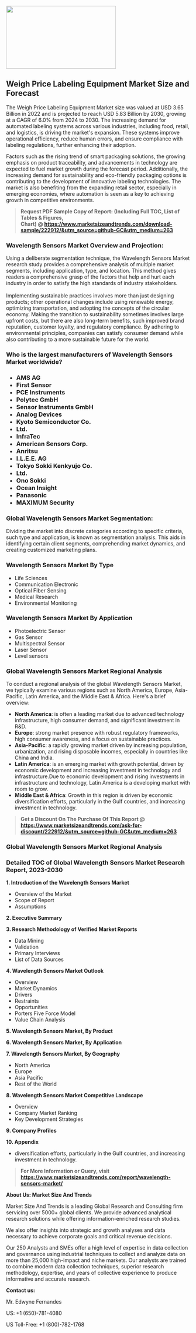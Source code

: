 <p><img class="alignnone size-medium wp-image-20088" src="https://ffe5etoiles.com/wp-content/uploads/2024/12/MST1-300x171.png" alt="" width="300" height="171" /></p><h2>Weigh Price Labeling Equipment Market Size and Forecast</h2><p>The Weigh Price Labeling Equipment Market size was valued at USD 3.65 Billion in 2022 and is projected to reach USD 5.83 Billion by 2030, growing at a CAGR of 6.0% from 2024 to 2030. The increasing demand for automated labeling systems across various industries, including food, retail, and logistics, is driving the market's expansion. These systems improve operational efficiency, reduce human errors, and ensure compliance with labeling regulations, further enhancing their adoption.</p><p>Factors such as the rising trend of smart packaging solutions, the growing emphasis on product traceability, and advancements in technology are expected to fuel market growth during the forecast period. Additionally, the increasing demand for sustainability and eco-friendly packaging options is contributing to the development of innovative labeling technologies. The market is also benefiting from the expanding retail sector, especially in emerging economies, where automation is seen as a key to achieving growth in competitive environments.</p></p><blockquote id="" class=""><strong>Request PDF Sample Copy of Report: (Including Full TOC, List of Tables &amp; Figures, Chart)&nbsp;@&nbsp;<strong><a href="https://www.marketsizeandtrends.com/download-sample/222912/&utm_source=github-GC&utm_medium=263" target="_blank">https://www.marketsizeandtrends.com/download-sample/222912/&utm_source=github-GC&utm_medium=263</a></strong></strong></blockquote><h3 id="" class="">Wavelength Sensors Market&nbsp;Overview and Projection:</h3><p id="" class="">Using a deliberate segmentation technique, the Wavelength Sensors Market research study provides a comprehensive analysis of multiple market segments, including application, type, and location. This method gives readers a comprehensive grasp of the factors that help and hurt each industry in order to satisfy the high standards of industry stakeholders. <br /> <br />Implementing sustainable practices involves more than just designing products; other operational changes include using renewable energy, optimizing transportation, and adopting the concepts of the circular economy. Making the transition to sustainability sometimes involves large upfront costs, but there are also long-term benefits, such improved brand reputation, customer loyalty, and regulatory compliance. By adhering to environmental principles, companies can satisfy consumer demand while also contributing to a more sustainable future for the world.</p><h3 id="" class="">Who is the largest manufacturers of&nbsp;Wavelength Sensors Market worldwide?</h3><h3 class=""><p><ul><li>AMS AG </li><li> First Sensor </li><li> PCE Instruments </li><li> Polytec GmbH </li><li> Sensor Instruments GmbH </li><li> Analog Devices </li><li> Kyoto Semiconductor Co. </li><li> Ltd. </li><li> InfraTec </li><li> American Sensors Corp. </li><li> Anritsu </li><li> I.L.E.E. AG </li><li> Tokyo Sokki Kenkyujo Co. </li><li> Ltd. </li><li> Ono Sokki </li><li> Ocean Insight </li><li> Panasonic </li><li> MAXIMUM Security</li></ul></p></h3><h3 id="" class="">Global&nbsp;Wavelength Sensors Market Segmentation:</h3><p id="" class="">Dividing the market into discrete categories according to specific criteria, such type and application, is known as segmentation analysis. This aids in identifying certain client segments, comprehending market dynamics, and creating customized marketing plans.</p><h3 id="" class="">Wavelength Sensors Market&nbsp;By Type</h3><p><p><ul><li>Life Sciences</li><li> Communication Electronic</li><li> Optical Fiber Sensing</li><li> Medical Research</li><li> Environmental Monitoring</p></li></ul></p></p><h3 id="" class="">Wavelength Sensors Market&nbsp;By Application</h3><p class=""><p><ul><li>Photoelectric Sensor</li><li> Gas Sensor</li><li> Multispectral Sensor</li><li> Laser Sensor</li><li> Level sensors</li></ul></p></p><h3 id="" class="">Global Wavelength Sensors Market Regional Analysis</h3><p id="" class="">To conduct a regional analysis of the global Wavelength Sensors Market, we typically examine various regions such as North America, Europe, Asia-Pacific, Latin America, and the Middle East &amp; Africa. Here's a brief overview:</p><ul><li><strong>North America</strong>: is often a leading market due to advanced technology infrastructure, high consumer demand, and significant investment in R&amp;D.</li><li><strong>Europe</strong>: strong market presence with robust regulatory frameworks, high consumer awareness, and a focus on sustainable practices.</li><li><strong>Asia-Pacific</strong>: a rapidly growing market driven by increasing population, urbanization, and rising disposable incomes, especially in countries like China and India.</li><li><strong>Latin America</strong>: is an emerging market with growth potential, driven by economic development and increasing investment in technology and infrastructure.Due to economic development and rising investments in infrastructure and technology, Latin America is a developing market with room to grow.</li><li><strong>Middle East &amp; Africa</strong>: Growth in this region is driven by economic diversification efforts, particularly in the Gulf countries, and increasing investment in technology.</li></ul><blockquote id="" class=""><strong>Get a Discount On The Purchase Of This Report @ <strong><a href="https://www.marketsizeandtrends.com/ask-for-discount/222912/&utm_source=github-GC&utm_medium=263" target="_blank">https://www.marketsizeandtrends.com/ask-for-discount/222912/&utm_source=github-GC&utm_medium=263</a></strong></strong></blockquote><h3 id="" class="">Global Wavelength Sensors Market Regional Analysis</h3><h3 id="" class="">Detailed TOC of Global Wavelength Sensors Market Research Report, 2023-2030</h3><p id="" class=""><strong>1. Introduction of the Wavelength Sensors Market</strong></p><ul><li>Overview of the Market</li><li>Scope of Report</li><li>Assumptions</li></ul><p id="" class=""><strong>2. Executive Summary</strong></p><p id="" class=""><strong>3. Research Methodology of Verified Market Reports</strong></p><ul><li>Data Mining</li><li>Validation</li><li>Primary Interviews</li><li>List of Data Sources</li></ul><p id="" class=""><strong>4. Wavelength Sensors Market Outlook</strong></p><ul><li>Overview</li><li>Market Dynamics</li><li>Drivers</li><li>Restraints</li><li>Opportunities</li><li>Porters Five Force Model</li><li>Value Chain Analysis</li></ul><p id="" class=""><strong>5. Wavelength Sensors Market, By Product</strong></p><p id="" class=""><strong>6. Wavelength Sensors Market, By Application</strong></p><p id="" class=""><strong>7. Wavelength Sensors Market, By Geography</strong></p><ul><li>North America</li><li>Europe</li><li>Asia Pacific</li><li>Rest of the World</li></ul><p id="" class=""><strong>8. Wavelength Sensors Market Competitive Landscape</strong></p><ul><li>Overview</li><li>Company Market Ranking</li><li>Key Development Strategies</li></ul><p id="" class=""><strong>9. Company Profiles</strong></p><p id="" class=""><strong>10. Appendix</strong></p><ul><li>diversification efforts, particularly in the Gulf countries, and increasing investment in technology.</li></ul><blockquote id="" class=""><strong>For More Information or Query, visit <strong><strong><a href="https://www.marketsizeandtrends.com/report/wavelength-sensors-market/" target="_blank">https://www.marketsizeandtrends.com/report/wavelength-sensors-market/</a></strong></strong></strong></blockquote><p id="" class=""><strong>About Us: Market Size And Trends</strong></p><p id="" class="">Market Size And Trends is a leading Global Research and Consulting firm servicing over 5000+ global clients. We provide advanced analytical research solutions while offering information-enriched research studies.</p><p id="" class="">We also offer insights into strategic and growth analyses and data necessary to achieve corporate goals and critical revenue decisions.</p><p id="" class="">Our 250 Analysts and SMEs offer a high level of expertise in data collection and governance using industrial techniques to collect and analyze data on more than 25,000 high-impact and niche markets. Our analysts are trained to combine modern data collection techniques, superior research methodology, expertise, and years of collective experience to produce informative and accurate research.</p><p id="" class=""><strong>Contact us:</strong></p><p id="" class="">Mr. Edwyne Fernandes</p><p id="" class="">US: +1 (650)-781-4080</p><p id="" class="">US Toll-Free: +1 (800)-782-1768</p>

